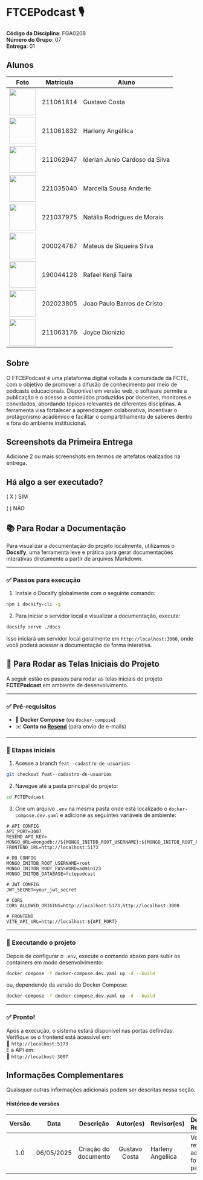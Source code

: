 # FTCEPodcast 🎙️

**Código da Disciplina**: FGA0208<br>
**Número do Grupo**: 07<br>
**Entrega**: 01<br>

## Alunos

| Foto                                                              | Matrícula     | Aluno                             |
|-------------------------------------------------------------------|---------------|-----------------------------------|
| <img src="https://avatars.githubusercontent.com/u/101185927?v=4" height="70"> | 211061814    | Gustavo Costa                     |
| <img src="https://avatars.githubusercontent.com/u/101184511?v=4" height="70"> | 211061832    | Harleny Angéllica                 |
| <img src="https://avatars.githubusercontent.com/u/101422838?v=4" height="70"> | 211062947    | Iderlan Junio Cardoso da Silva    |
| <img src="https://avatars.githubusercontent.com/u/144747380?v=4" height="70"> | 221035040    | Marcella Sousa Anderle            |
| <img src="https://avatars.githubusercontent.com/u/137426012?v=4" height="70"> | 221037975    | Natália Rodrigues de Morais       |
| <img src="https://avatars.githubusercontent.com/u/43494763?v=4" height="70"> | 200024787    | Mateus de Siqueira Silva          |
| <img src="https://avatars.githubusercontent.com/u/79025349?v=4" height="70"> | 190044128    | Rafael Kenji Taira                |
| <img src="https://avatars.githubusercontent.com/u/70647018?v=4" height="70"> | 202023805    | Joao Paulo Barros de Cristo       |
| <img src="https://avatars.githubusercontent.com/u/155927112?v=4" height="70"> | 211063176    | Joyce Dionizio                    |

## Sobre 

O FTCEPodcast é uma plataforma digital voltada à comunidade da FCTE, com o objetivo de promover a difusão de conhecimento por meio de podcasts educacionais. Disponível em versão web, o software permite a publicação e o acesso a conteúdos produzidos por docentes, monitores e convidados, abordando tópicos relevantes de diferentes disciplinas. A ferramenta visa fortalecer a aprendizagem colaborativa, incentivar o protagonismo acadêmico e facilitar o compartilhamento de saberes dentro e fora do ambiente institucional.

## Screenshots da Primeira Entrega
Adicione 2 ou mais screenshots em termos de artefatos realizados na entrega.

## Há algo a ser executado?

( X ) SIM

( ) NÃO


## 📚 Para Rodar a Documentação

Para visualizar a documentação do projeto localmente, utilizamos o **Docsify**, uma ferramenta leve e prática para gerar documentações interativas diretamente a partir de arquivos Markdown.

---

### ✅ Passos para execução

1. Instale o Docsify globalmente com o seguinte comando:

```bash
npm i docsify-cli -g
```

2. Para iniciar o servidor local e visualizar a documentação, execute:

```bash
docsify serve ./docs
```

Isso iniciará um servidor local geralmente em `http://localhost:3000`, onde você poderá acessar a documentação de forma interativa.


## 🚀 Para Rodar as Telas Iniciais do Projeto

A seguir estão os passos para rodar as telas iniciais do projeto **FCTEPodcast** em ambiente de desenvolvimento.

---

### ✅ Pré-requisitos

- 🐳 **Docker Compose** (ou `docker-compose`)
- ✉️ **Conta no [Resend](https://resend.com/)** (para envio de e-mails)

---

### 🌱 Etapas iniciais

1. Acesse a branch `feat--cadastro-de-usuarios`:

```bash
git checkout feat--cadastro-de-usuarios
```

2. Navegue até a pasta principal do projeto:

```bash
cd FCTEPodcast
```

3. Crie um arquivo `.env` na mesma pasta onde está localizado o `docker-compose.dev.yaml` e adicione as seguintes variáveis de ambiente:

```env
# API CONFIG
API_PORT=3007
RESEND_API_KEY=
MONGO_URL=mongodb://${MONGO_INITDB_ROOT_USERNAME}:${MONGO_INITDB_ROOT_PASSWORD}@db:27017/
FRONTEND_URL=http://localhost:5173

# DB CONFIG
MONGO_INITDB_ROOT_USERNAME=root
MONGO_INITDB_ROOT_PASSWORD=admin123
MONGO_INITDB_DATABASE=fctepodcast

# JWT CONFIG
JWT_SECRET=your_jwt_secret

# CORS
CORS_ALLOWED_ORIGINS=http://localhost:5173,http://localhost:3000

# FRONTEND
VITE_API_URL=http://localhost:${API_PORT}
```

---

### 🧱 Executando o projeto

Depois de configurar o `.env`, execute o comando abaixo para subir os containers em modo desenvolvimento:

```bash
docker compose -f docker-compose.dev.yaml up -d --build
```

ou, dependendo da versão do Docker Compose:

```bash
docker-compose -f docker-compose.dev.yaml up -d --build
```

---

### ✅ Pronto!

Após a execução, o sistema estará disponível nas portas definidas. Verifique se o frontend está acessível em:  
🔗 `http://localhost:5173`  
E a API em:  
🔗 `http://localhost:3007`



## Informações Complementares 
Quaisquer outras informações adicionais podem ser descritas nessa seção.


#### Histórico de versões 

| Versão |    Data    |        Descrição         |    Autor(es)    |  Revisor(es)     |  Detalhes da Revisão  |  
| :----: | :--------: | :----------------------: | :-------------: | :----------------| :---------------------|
|  1.0   | 06/05/2025 |   Criação do documento   | Gustavo Costa | Harleny Angéllica  | Versionamento revisado, e adicionado fotos dos participantes|